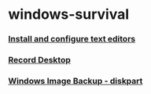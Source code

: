 # windows-survival

### [Install and configure text editors](TextEditors.md)

### [Record Desktop](RecordDesktop.md)

### [Windows Image Backup - diskpart](diskpart.md)
